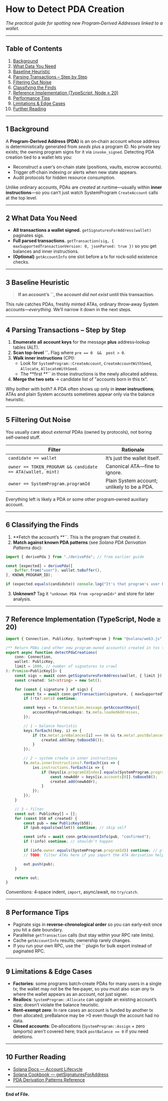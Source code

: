 # How to Detect PDA Creation

*The practical guide for spotting new Program‑Derived Addresses linked to a wallet.*

---

## Table of Contents

1. [Background](#1-background)
2. [What Data You Need](#2-what-data-you-need)
3. [Baseline Heuristic](#3-baseline-heuristic)
4. [Parsing Transactions – Step by Step](#4-parsing-transactions--step-by-step)
5. [Filtering Out Noise](#5-filtering-out-noise)
6. [Classifying the Finds](#6-classifying-the-finds)
7. [Reference Implementation (TypeScript, Node ≥ 20)](#7-reference-implementation-typescript-node≥20)
8. [Performance Tips](#8-performance-tips)
9. [Limitations & Edge Cases](#9-limitations--edge-cases)
10. [Further Reading](#10-further-reading)

---

## 1  Background

A **Program‑Derived Address (PDA)** is an on‑chain account whose address is deterministically generated from *seeds* plus a program ID.  No private key exists; the owning program signs for it via `invoke_signed`.  Detecting PDA creation tied to a wallet lets you:

- Reconstruct a user’s on‑chain state (positions, vaults, escrow accounts).
- Trigger off‑chain indexing or alerts when new state appears.
- Audit protocols for hidden resource consumption.

Unlike ordinary accounts, PDAs are *created* at runtime—usually within **inner instructions**—so you can’t just watch SystemProgram `CreateAccount` calls at the top level.

---

## 2  What Data You Need

- **All transactions a wallet signed.**   `getSignaturesForAddress(wallet)` paginates sigs.
- **Full parsed transactions.**  `getTransaction(sig, { maxSupportedTransactionVersion: 0, jsonParsed: true })` so you get balances and inner instructions.
- **(Optional)** `getAccountInfo` one slot before a tx for rock‑solid existence checks.

---

## 3  Baseline Heuristic

> **If an account’s **``**, the account *****did not exist***** until this transaction.**

This rule catches PDAs, freshly minted ATAs, ordinary throw‑away System accounts—*everything*.  We’ll narrow it down in the next steps.

---

## 4  Parsing Transactions – Step by Step

1. **Enumerate all account keys** for the message **plus** address‑lookup tables (ALT).
2. **Scan top‑level ****\`\`****.**  Flag where `pre == 0  &&  post > 0`.
3. **Walk inner instructions** (CPI):
   - Look for `SystemProgram::CreateAccount`, `CreateAccountWithSeed`, `Allocate`, `AllocateWithSeed`.
   - The \*\*first \*\*\`\` in those instructions is the newly allocated address.
4. **Merge the two sets** → candidate list of "accounts born in this tx".

Why bother with both?  A PDA often shows up only in **inner instructions**; ATAs and plain System accounts sometimes appear only via the balance heuristic.

---

## 5  Filtering Out Noise

You usually care about *external* PDAs (owned by protocols), not boring self‑owned stuff.

| Filter                                                     | Rationale                                   |
| ---------------------------------------------------------- | ------------------------------------------- |
| `candidate == wallet`                                      | It’s just the wallet itself.                |
| `owner == TOKEN_PROGRAM && candidate == ATA(wallet, mint)` | Canonical ATA—fine to ignore.               |
| `owner == SystemProgram.programId`                         | Plain System account; unlikely to be a PDA. |

Everything left is likely a PDA or some other program‑owned auxiliary account.

---

## 6  Classifying the Finds

1. \*\*Fetch the account’s \*\*\`\`.  This is the program that created it.
2. **Match against known PDA patterns** (see *Solana PDA Derivation Patterns* doc):

```typescript
import { derivePda } from "./derivePda"; // from earlier guide

const [expected] = derivePda([
    Buffer.from("user"), wallet.toBuffer(),
], KNOWN_PROGRAM_ID);

if (expected.equals(candidate)) console.log("It's that program's user PDA");
```

3. **Unknown?**  Tag it `"unknown PDA from <programId>"` and store for later analysis.

---

## 7  Reference Implementation (TypeScript, Node ≥ 20)

```typescript
import { Connection, PublicKey, SystemProgram } from "@solana/web3.js";

/** Return PDAs (and other new program‑owned accounts) created in txs the wallet signed. */
export async function detectPdaCreations(
    conn: Connection,
    wallet: PublicKey,
    limit = 1000, // number of signatures to crawl
): Promise<PublicKey[]> {
    const sigs = await conn.getSignaturesForAddress(wallet, { limit });
    const created: Set<string> = new Set();

    for (const { signature } of sigs) {
        const tx = await conn.getTransaction(signature, { maxSupportedTransactionVersion: 0 });
        if (!tx?.meta) continue;

        const keys = tx.transaction.message.getAccountKeys({
            accountKeysFromLookups: tx.meta.loadedAddresses,
        });

        // 1 — balance heuristic
        keys.forEach((key, i) => {
            if (tx.meta!.preBalances[i] === 0n && tx.meta!.postBalances[i] > 0n) {
                created.add(key.toBase58());
            }
        });

        // 2 — system create in inner instructions
        tx.meta.innerInstructions?.forEach(ixs => {
            ixs.instructions.forEach(ix => {
                if (keys[ix.programIdIndex].equals(SystemProgram.programId)) {
                    const newAddr = keys[ix.accounts[0]].toBase58();
                    created.add(newAddr);
                }
            });
        });
    }

    // 3 — filter
    const out: PublicKey[] = [];
    for (const b58 of created) {
        const pub = new PublicKey(b58);
        if (pub.equals(wallet)) continue; // skip self

        const info = await conn.getAccountInfo(pub, "confirmed");
        if (!info) continue; // shouldn’t happen

        if (info.owner.equals(SystemProgram.programId)) continue; // plain system account
        // TODO: filter ATAs here if you import the ATA derivation helper

        out.push(pub);
    }

    return out;
}
```

*Conventions:* 4‑space indent, `import`, async/await, no `try/catch`.

---

## 8  Performance Tips

- Paginate sigs in **reverse‑chronological order** so you can early‑exit once you hit a date boundary.
- Parallelise `getTransaction` calls (but stay within your RPC rate limits).
- Cache `getAccountInfo` results; ownership rarely changes.
- If you run your own RPC, use the \`\` plugin for bulk export instead of paginated RPC.

---

## 9  Limitations & Edge Cases

- **Factories**: some programs batch‑create PDAs for many users in a single tx; the wallet may not be the fee‑payer, so you must also scan *any* tx where the wallet appears as an account, not just signer.
- **Reallocs**: `SystemProgram::Allocate` can upgrade an existing account’s size; doesn’t violate the balance heuristic.
- **Rent‑exempt zero**: In rare cases an account is funded by another tx then allocated; preBalance may be >0 even though the account had no data.
- **Closed accounts**: De‑allocations (`SystemProgram::Assign` + zero lamports) aren’t covered here; track `postBalance == 0` if you need deletions.

---

## 10  Further Reading

- [Solana Docs — Account Lifecycle](https://docs.solana.com/developing/programming-model/accounts#account-lifecycle)
- [Solana Cookbook — getSignaturesForAddress](https://solanacookbook.com/references/transactions.html#getsig)
- [PDA Derivation Patterns Reference](./Solana%20Pda%20Derivation%20Patterns%20Extended)

---

**End of File.**
